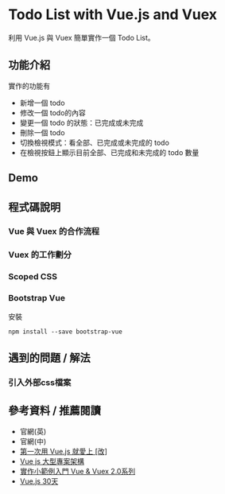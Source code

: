 # Todo List with Vue.js and Vuex
利用 Vue.js 與 Vuex 簡單實作一個 Todo List。

## 功能介紹
實作的功能有

- 新增一個 todo
- 修改一個 todo的內容
- 變更一個 todo 的狀態：已完成或未完成
- 刪除一個 todo
- 切換檢視模式：看全部、已完成或未完成的 todo
- 在檢視按鈕上顯示目前全部、已完成和未完成的 todo 數量

## Demo

## 程式碼說明
### Vue 與 Vuex 的合作流程

### Vuex 的工作劃分

### Scoped CSS

### Bootstrap Vue
安裝

```
npm install --save bootstrap-vue
```

## 遇到的問題 / 解法

### 引入外部css檔案

## 參考資料 / 推薦閱讀
- 官網(英)
- 官網(中)
- [第一次用 Vue.js 就愛上 [改]](https://www.slideshare.net/kurotanshi/vuejs-62131923)
- [Vue js 大型專案架構](https://www.slideshare.net/hinablue/vue-js)
- [實作小範例入門 Vue & Vuex 2.0系列](http://ithelp.ithome.com.tw/users/20103326/ironman/1114)
- [Vue.js 30天](http://ithelp.ithome.com.tw/users/20103424/ironman/1049)
